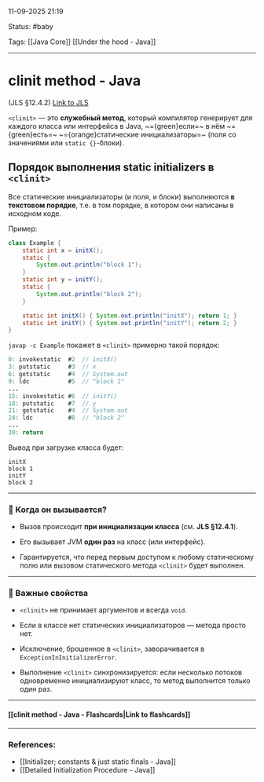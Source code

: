 
11-09-2025 21:19

Status: #baby 

Tags: [[Java Core]] [[Under the hood - Java]]

---
# clinit method - Java

(JLS §12.4.2) [Link to JLS](https://docs.oracle.com/javase/specs/jls/se21/html/jls-12.html#jls-12.4.2)


`<clinit>` — это **служебный метод**, который компилятор генерирует для каждого класса или интерфейса в Java, ~={green}если=~ в нём ~={green}есть=~ ~={orange}статические инициализаторы=~ (поля со значениями или `static {}`-блоки).



## Порядок выполнения static initializers в `<clinit>` 

Все статические инициализаторы (и поля, и блоки) выполняются **в текстовом порядке**, т.е. в том порядке, в котором они написаны в исходном коде.


Пример:

```java
class Example {
    static int x = initX();
    static {
        System.out.println("block 1");
    }
    static int y = initY();
    static {
        System.out.println("block 2");
    }

    static int initX() { System.out.println("initX"); return 1; }
    static int initY() { System.out.println("initY"); return 2; }
}
```

`javap -c Example` покажет в `<clinit>` примерно такой порядок:

```java
0: invokestatic  #2  // initX()
3: putstatic     #3  // x
6: getstatic     #4  // System.out
9: ldc           #5  // "block 1"
...
15: invokestatic #6  // initY()
18: putstatic    #7  // y
21: getstatic    #4  // System.out
24: ldc          #8  // "block 2"
...
30: return
```

Вывод при загрузке класса будет:

```
initX
block 1
initY
block 2
```

---

### 📌 Когда он вызывается?

- Вызов происходит **при инициализации класса** (см. **JLS §12.4.1**).
    
- Его вызывает JVM **один раз** на класс (или интерфейс).
    
- Гарантируется, что перед первым доступом к любому статическому полю или вызовом статического метода `<clinit>` будет выполнен.
    

---

### 📌 Важные свойства

- `<clinit>` не принимает аргументов и всегда `void`.
    
- Если в классе нет статических инициализаторов — метода просто нет.
    
- Исключение, брошенное в `<clinit>`, заворачивается в `ExceptionInInitializerError`.
    
- Выполнение `<clinit>` синхронизируется: если несколько потоков одновременно инициализируют класс, то метод выполнится только один раз.

----
#### [[clinit method - Java - Flashcards|Link to flashcards]]



---
### References:

- [[Initializer; constants & just static finals - Java]]
- [[Detailed Initialization Procedure - Java]]
